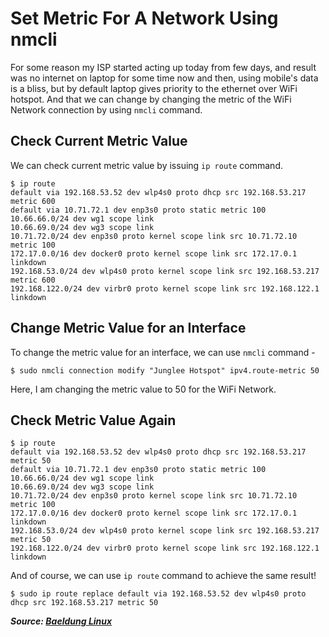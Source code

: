 # Set Metric For A Network Using nmcli

For some reason my ISP started acting up today from few days, and result was no internet on laptop for some time now and then, using mobile's data is a bliss, but by default laptop gives priority to the ethernet over WiFi hotspot. And that we can change by changing the metric of the WiFi Network connection by using `nmcli` command.

## Check Current Metric Value

We can check current metric value by issuing `ip route` command.

```code
$ ip route
default via 192.168.53.52 dev wlp4s0 proto dhcp src 192.168.53.217 metric 600
default via 10.71.72.1 dev enp3s0 proto static metric 100
10.66.66.0/24 dev wg1 scope link
10.66.69.0/24 dev wg3 scope link
10.71.72.0/24 dev enp3s0 proto kernel scope link src 10.71.72.10 metric 100
172.17.0.0/16 dev docker0 proto kernel scope link src 172.17.0.1 linkdown
192.168.53.0/24 dev wlp4s0 proto kernel scope link src 192.168.53.217 metric 600
192.168.122.0/24 dev virbr0 proto kernel scope link src 192.168.122.1 linkdown
```

## Change Metric Value for an Interface

To change the metric value for an interface, we can use `nmcli` command -

```code
$ sudo nmcli connection modify "Junglee Hotspot" ipv4.route-metric 50
```

Here, I am changing the metric value to 50 for the WiFi Network.

## Check Metric Value Again

```code
$ ip route
default via 192.168.53.52 dev wlp4s0 proto dhcp src 192.168.53.217 metric 50
default via 10.71.72.1 dev enp3s0 proto static metric 100
10.66.66.0/24 dev wg1 scope link
10.66.69.0/24 dev wg3 scope link
10.71.72.0/24 dev enp3s0 proto kernel scope link src 10.71.72.10 metric 100
172.17.0.0/16 dev docker0 proto kernel scope link src 172.17.0.1 linkdown
192.168.53.0/24 dev wlp4s0 proto kernel scope link src 192.168.53.217 metric 50
192.168.122.0/24 dev virbr0 proto kernel scope link src 192.168.122.1 linkdown
```

And of course, we can use `ip route` command to achieve the same result!

```code
$ sudo ip route replace default via 192.168.53.52 dev wlp4s0 proto dhcp src 192.168.53.217 metric 50
```

***Source: [Baeldung Linux](https://www.baeldung.com/linux/change-network-routing-metric)***
